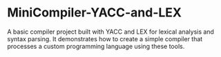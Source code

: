 # MiniCompiler-YACC-and-LEX
A basic compiler project built with YACC and LEX for lexical analysis and syntax parsing. It demonstrates how to create a simple compiler that processes a custom programming language using these tools.
